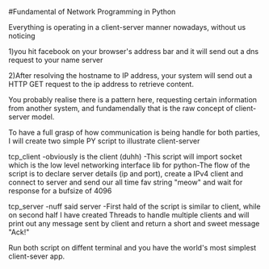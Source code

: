 #Fundamental of Network Programming in Python

Everything is operating in a client-server manner nowadays, without us noticing

1)you hit facebook on your browser's address bar and it will send out a dns request to your name server 

2)After resolving the hostname to IP address, your system will send out a HTTP GET request to the ip address to retrieve content. 

You probably realise there is a pattern here, requesting certain information from another system, and fundamendally that is the raw concept of client-server model.

To have a full grasp of how communication is being handle for both parties, I will create two simple PY script to illustrate client-server 

tcp_client 
-obviously is the client (duhh)
-This script will import socket which is the low level networking interface lib for python-The flow of the script is to declare server details (ip and port), create a IPv4 client and connect to server and send our all time fav string "meow"
and wait for response for a bufsize of 4096 


tcp_server 
-nuff said server 
-First hald of the script is similar to client, while on second half I  have created Threads to handle multiple clients
and will print out any message sent by client and return a short and sweet message "Ack!" 



Run both script on diffent terminal and you have the world's most simplest client-sever app.

